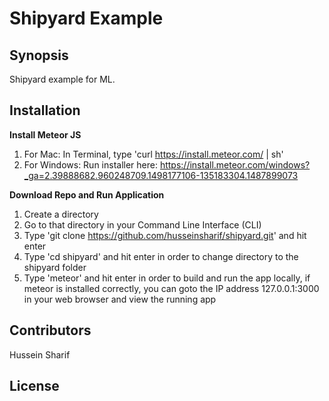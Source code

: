 # Shipyard Example

## Synopsis

Shipyard example for ML.


## Installation

**Install Meteor JS**
1) For Mac: In Terminal, type 'curl https://install.meteor.com/ | sh'
2) For Windows: Run installer here: https://install.meteor.com/windows?_ga=2.39888682.960248709.1498177106-135183304.1487899073

**Download Repo and Run Application**
1) Create a directory
2) Go to that directory in your Command Line Interface (CLI)
3) Type 'git clone https://github.com/husseinsharif/shipyard.git' and hit enter
4) Type 'cd shipyard' and hit enter in order to change directory to the shipyard folder
5) Type 'meteor' and hit enter in order to build and run the app locally, if meteor is installed correctly, you can goto the IP address 127.0.0.1:3000 in your web browser and view the running app


## Contributors

Hussein Sharif

## License


